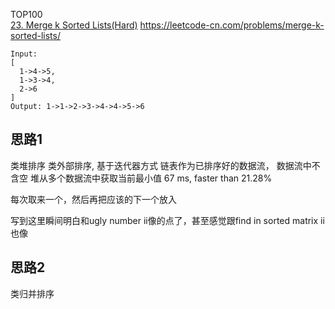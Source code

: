 TOP100  
[23. Merge k Sorted Lists(Hard)](https://leetcode.com/problems/merge-k-sorted-lists/)
https://leetcode-cn.com/problems/merge-k-sorted-lists/  

```
Input:
[
  1->4->5,
  1->3->4,
  2->6
]
Output: 1->1->2->3->4->4->5->6
```


## 思路1
类堆排序
类外部排序, 基于迭代器方式
链表作为已排序好的数据流，  数据流中不含空
堆从多个数据流中获取当前最小值
67 ms, faster than 21.28%

每次取来一个，然后再把应该的下一个放入

写到这里瞬间明白和ugly number ii像的点了，甚至感觉跟find in sorted matrix ii也像
  
  
  
## 思路2
类归并排序  